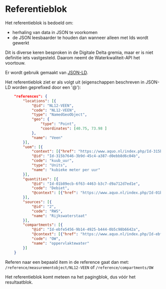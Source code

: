# Referentieblok

Het referentieblok is bedoeld om:

- herhaling van data in JSON te voorkomen
- de JSON leesbaarder te houden dan wanneer alleen met Ids wordt gewerkt

Dit is diverse keren besproken in de Digitale Delta gremia, maar er is niet definitie iets vastgesteld. Daarom neemt de Waterkwaliteit-API het voortouw.

Er wordt gebruik gemaakt van [JSON-LD](https://json-ld.org/).

Het referentieblok ziet er als volgt uit (eigenschappen beschreven in JSON-LD worden geprefixed door een '@'):

``` json
    "references": {
        "locations": [{
            "@id": "NL12-VEEN",
            "code": "NL12-VEEN",
            "type": "NamedGeoObject",
            "geo": {
                "type": "Point",
                "coordinates": [40.75, 73.98 ]
            },
            "name": "Veen"
        }],
        "uom": [{
            "context": [{"href": "https://www.aquo.nl/index.php/Id-315b7646-3b9d-45c4-a387-d0ebb8d6c04b"}],
            "@id": "Id-315b7646-3b9d-45c4-a387-d0ebb8d6c04b",
            "code": "kuub_uur",
            "type": "Units",
            "name": "kubieke meter per uur"
        }],
        "quantities": [{
            "@id": "Id-01b89ecb-6f63-4463-b3c7-d9a712d7ed1e",
            "code": "Debiet",
            "@context": [{"href": "https://www.aquo.nl/index.php/Id-01b89ecb-6f63-4463-b3c7-d9a712d7ed1e"}]
        }],
        "sources": [{
            "@id": "2",
            "code": "RWS",
            "name": "Rijkswaterstaat"
        }],
        "compartments": [{
            "@id": "Id-ebfe5456-9b14-4925-b444-0b5c98b6642a",
            "@context": [{"href": "https://www.aquo.nl/index.php/Id-ebfe5456-9b14-4925-b444-0b5c98b6642a"}],
            "code": "OW",
            "name": "oppervlaktewater"
        }]
    }
```

Referen naar een bepaald item in de reference gaat dan met:
```/reference/measurementobject/NL12-VEEN``` of ```/reference/compartments/OW```

Het referentieblok komt meteen na het pagingblok, dus vóór het resultaatblok.
